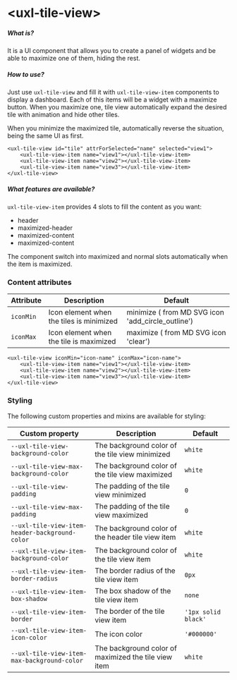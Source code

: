 # \<uxl-tile-view\>



##### What is?

It is a UI component that allows you to create a panel of widgets and be able to maximize one of them, hiding the rest.

##### How to use?
Just use ```uxl-tile-view``` and fill it with ```uxl-tile-view-item``` components to display a dashboard. Each of this items will be a widget with a maximize button. When you maximize one, tile view automatically expand the desired tile with animation and hide other tiles.

When you minimize the maximized tile, automatically reverse the situation, being the same UI as first.

```
<uxl-tile-view id="tile" attrForSelected="name" selected="view1">
    <uxl-tile-view-item name="view1"></uxl-tile-view-item>
    <uxl-tile-view-item name="view2"></uxl-tile-view-item>
    <uxl-tile-view-item name="view3"></uxl-tile-view-item>
</uxl-tile-view>
```
##### What features are available?

```uxl-tile-view-item``` provides 4 slots to fill the content as you want:
- header
- maximized-header
- maximized-content
- maximized-content

The component switch into maximized and normal slots automatically when the item is maximized.

### Content attributes

Attribute | Description         | Default
----------|---------------------|----------------------------------------
`iconMin` | Icon element when the tiles is minimized | minimize ( from MD SVG icon 'add_circle_outline') | 
`iconMax` | Icon element when the tile is maximized | maximize ( from MD SVG icon 'clear') | 

```
<uxl-tile-view iconMin="icon-name" iconMax="icon-name">
    <uxl-tile-view-item name="view1"></uxl-tile-view-item>
    <uxl-tile-view-item name="view2"></uxl-tile-view-item>
    <uxl-tile-view-item name="view3"></uxl-tile-view-item>
</uxl-tile-view>
```

### Styling

The following custom properties and mixins are available for styling:

| Custom property | Description | Default |
| --- | --- | --- |
| `--uxl-tile-view-background-color` | The background color of the tile view minimized | `white` |
| `--uxl-tile-view-max-background-color` | The background color of the tile view maximized | `white` |
| `--uxl-tile-view-padding` | The padding of the tile view minimized | `0` |
| `--uxl-tile-view-max-padding` | The padding of the tile view maximized | `0` |
| `--uxl-tile-view-item-header-background-color` | The background color of the header tile view item | `white` |
| `--uxl-tile-view-item-background-color` | The background color of the tile view item | `white` |
| `--uxl-tile-view-item-border-radius` | The border radius of the tile view item | `0px` |
| `--uxl-tile-view-item-box-shadow` | The box shadow of the tile view item | `none` |
| `--uxl-tile-view-item-border` | The border of the tile view item | `'1px solid black'` |
| `--uxl-tile-view-item-icon-color` | The icon color | `'#000000'` |
| `--uxl-tile-view-item-max-background-color` | The background color of maximized the tile view item | `white` |
